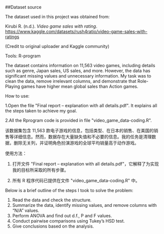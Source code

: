 ##Dataset source

The dataset used in this project was obtained from:

Kirubi R. (n.d.). *Video game sales with rating*.  
https://www.kaggle.com/datasets/rush4ratio/video-game-sales-with-ratings

(Credit to original uploader and Kaggle community)

Tools: R-program

The dataset contains information on 11,563 video games, including details such as genre, Japan sales, US sales, and more. However, the data has significant missing values and unnecessary information. My task was to clean the data, remove irrelevant columns, and demonstrate that Role-Playing games have higher mean global sales than Action games.

How to use:

1.Open the file "Final report – explanation with all details.pdf". It explains all the steps taken to achieve my goal.

2.All the Rprogram code is provided in file "video_game_data-coding.R".

该数据集包含 11,563 款电子游戏的信息，包括类型、在日本的销售、在美国的销售等详细信息。然而，数据存在大量缺失值和不必要的信息。我的任务是清理数据，删除无关列，并证明角色扮演游戏的全球平均销量高于动作游戏。

使用方法：

1. 打开文件 "Final report – explanation with all details.pdf"，它解释了为实现我的目标所采取的所有步骤。

2. 所有 R 程序代码已提供在文件 "video_game_data-coding.R" 中。


Below is a brief outline of the steps I took to solve the problem:
1. Read the data and check the structure.                         
2. Summarize the data, identify missing values, and remove columns with “N/A” values.
3. Perform ANOVA and find out d.f., P and F values.	     
4. Conduct pairwise comparisons using Tukey’s HSD test.	     
5. Give conclusions based on the analysis.

